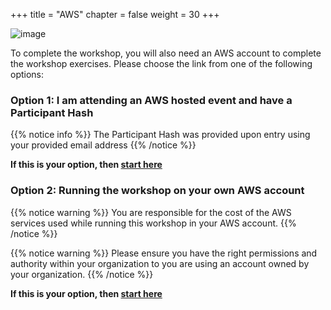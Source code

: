 +++
title = "AWS"
chapter = false
weight = 30
+++

![image](/images/jess.png)

To complete the workshop, you will also need an AWS account to complete the workshop exercises. Please choose the link from one of the following options:

### Option 1: I am attending an AWS hosted event and have a Participant Hash

{{% notice info %}}
The Participant Hash was provided upon entry using your provided email address
{{% /notice %}}

**If this is your option, then [start here](/10_prerequisites/40_aws_event.html)**

### Option 2: Running the workshop on your own AWS account

{{% notice warning %}}
You are responsible for the cost of the AWS services used while running this workshop in your AWS account.
{{% /notice %}}

{{% notice warning %}}
Please ensure you have the right permissions and authority within your organization to you are using an account owned by your organization.
{{% /notice %}}

**If this is your option, then [start here](/10_prerequisites/50_aws_self_paced.html)**
